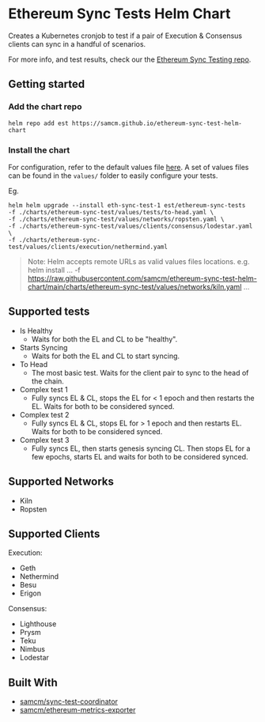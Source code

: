# Ethereum Sync Tests Helm Chart
Creates a Kubernetes cronjob to test if a pair of Execution & Consensus clients can sync in a handful of scenarios.

For more info, and test results, check our the [Ethereum Sync Testing repo](https://github.com/samcm/ethereum-sync-testing).



## Getting started
### Add the chart repo
```
helm repo add est https://samcm.github.io/ethereum-sync-test-helm-chart
```

### Install the chart
For configuration, refer to the default values file [here](https://github.com/samcm/ethereum-sync-test-helm-chart/blob/main/charts/ethereum-sync-test/values.yaml). A set of values files can be found in the `values/` folder to easily configure your tests. 

Eg.
```
helm helm upgrade --install eth-sync-test-1 est/ethereum-sync-tests 
-f ./charts/ethereum-sync-test/values/tests/to-head.yaml \
-f ./charts/ethereum-sync-test/values/networks/ropsten.yaml \
-f ./charts/ethereum-sync-test/values/clients/consensus/lodestar.yaml \
-f ./charts/ethereum-sync-test/values/clients/execution/nethermind.yaml
```

> Note: Helm accepts remote URLs as valid values files locations. e.g. helm install ... -f https://raw.githubusercontent.com/samcm/ethereum-sync-test-helm-chart/main/charts/ethereum-sync-test/values/networks/kiln.yaml ...

## Supported tests
- Is Healthy
  - Waits for both the EL and CL to be "healthy".
- Starts Syncing
  - Waits for both the EL and CL to start syncing.
- To Head 
  - The most basic test. Waits for the client pair to sync to the head of the chain.
- Complex test 1
  - Fully syncs EL & CL, stops the EL for < 1 epoch and then restarts the EL. Waits for both to be considered synced.
- Complex test 2
  - Fully syncs EL & CL, stops EL for > 1 epoch and then restarts EL. Waits for both to be considered synced.
- Complex test 3
  - Fully syncs EL, then starts genesis syncing CL. Then stops EL for a few epochs, starts EL and waits for both to be considered synced.

## Supported Networks
- Kiln
- Ropsten

## Supported Clients
Execution:
- Geth
- Nethermind
- Besu
- Erigon

Consensus:
- Lighthouse
- Prysm
- Teku
- Nimbus
- Lodestar

## Built With

* [samcm/sync-test-coordinator](https://github.com/samcm/sync-test-coordinator)
* [samcm/ethereum-metrics-exporter](https://github.com/samcm/ethereum-metrics-exporter)
